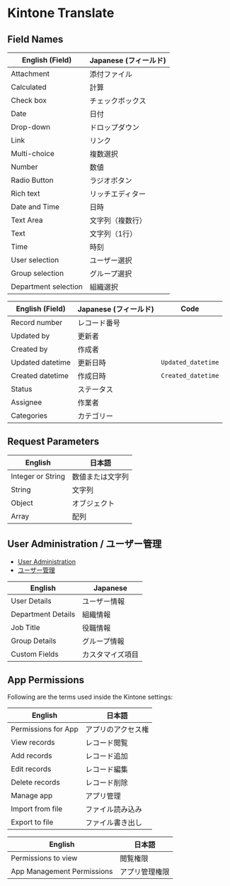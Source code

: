 # Kintone Translate

## Field Names

| English (Field)      | Japanese (フィールド) |
| -------------------- | --------------------- |
| Attachment           | 添付ファイル          |
| Calculated           | 計算                  |
| Check box            | チェックボックス      |
| Date                 | 日付                  |
| Drop-down            | ドロップダウン        |
| Link                 | リンク                |
| Multi-choice         | 複数選択              |
| Number               | 数値                  |
| Radio Button         | ラジオボタン          |
| Rich text            | リッチエディター      |
| Date and Time        | 日時                  |
| Text Area            | 文字列（複数行）      |
| Text                 | 文字列（1行）         |
| Time                 | 時刻                  |
| User selection       | ユーザー選択          |
| Group selection      | グループ選択          |
| Department selection | 組織選択              |

| English (Field)  | Japanese (フィールド) | Code               |
| ---------------- | --------------------- | ------------------ |
| Record number    | レコード番号          |                    |
| Updated by       | 更新者                |                    |
| Created by       | 作成者                |                    |
| Updated datetime | 更新日時              | `Updated_datetime` |
| Created datetime | 作成日時              | `Created_datetime` |
| Status           | ステータス            |                    |
| Assignee         | 作業者                |                    |
| Categories       | カテゴリー            |                    |

## Request Parameters

| English           | 日本語           |
| ----------------- | ---------------- |
| Integer or String | 数値または文字列 |
| String            | 文字列           |
| Object            | オブジェクト     |
| Array             | 配列             |

## User Administration / ユーザー管理

  * [User Administration](https://get.kintone.help/general/en/admin/list_useradmin.html)
  * [ユーザー管理](https://jp.cybozu.help/general/ja/admin/list_useradmin.html)

| English            | Japanese         |
| ------------------ | ---------------- |
| User Details       | ユーザー情報     |
| Department Details | 組織情報         |
| Job Title          | 役職情報         |
| Group Details      | グループ情報     |
| Custom Fields      | カスタマイズ項目 |

## App Permissions

Following are the terms used inside the Kintone settings:

| English             | 日本語             |
| ------------------- | ------------------ |
| Permissions for App | アプリのアクセス権 |
| View records        | レコード閲覧       |
| Add records         | レコード追加       |
| Edit records        | レコード編集       |
| Delete records      | レコード削除       |
| Manage app          | アプリ管理         |
| Import from file    | ファイル読み込み   |
| Export to file      | ファイル書き出し   |

| English                    | 日本語         |
| -------------------------- | -------------- |
| Permissions to view        | 閲覧権限       |
| App Management Permissions | アプリ管理権限 |

